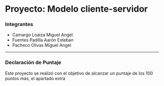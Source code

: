 # Proyecto: Modelo cliente-servidor
### Integrantes
- Camargo Loaiza Miguel Angel
- Fuentes Padilla Aarón Esteban 
- Pacheco Olivas Miguel Angel
---
### Declaración de Puntaje
Este proyecto se realizó con el objetivo de alcanzar un puntaje de los 100 puntos más, el apartado extra
